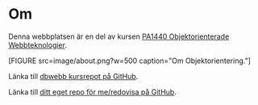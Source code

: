 ---
...
Om
=========================

Denna webbplatsen är en del av kursen [PA1440 Objektorienterade Webbteknologier](https://dbwebb.se/kurser/oophp-v4).

[FIGURE src=image/about.png?w=500 caption="Om Objektorientering."]

Länka till [dbwebb kursrepot på GitHub](https://github.com/dbwebb-se/oophp).

Länka till [ditt eget repo för me/redovisa på GitHub](https://github.com/anebar/oophp-v4).
